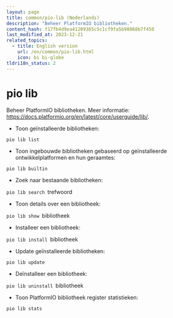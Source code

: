 ```yaml
---
layout: page
title: common/pio-lib (Nederlands)
description: "Beheer PlatformIO bibliotheken."
content_hash: f17fb4d9ea41209365c5c1cf9fa5b98068b7f450
last_modified_at: 2023-12-21
related_topics:
  - title: English version
    url: /en/common/pio-lib.html
    icon: bi bi-globe
tldri18n_status: 2
---
```

# pio lib

Beheer PlatformIO bibliotheken.
Meer informatie: <https://docs.platformio.org/en/latest/core/userguide/lib/>.

- Toon geïnstalleerde bibliotheken:

`pio lib list`

- Toon ingebouwde bibliotheken gebaseerd op geïnstalleerde ontwikkelplatformen en hun geraamtes:

`pio lib builtin`

- Zoek naar bestaande bibliotheken:

`pio lib search `<span class="tldr-var badge badge-pill bg-dark-lm bg-white-dm text-white-lm text-dark-dm font-weight-bold">trefwoord</span>

- Toon details over een bibliotheek:

`pio lib show `<span class="tldr-var badge badge-pill bg-dark-lm bg-white-dm text-white-lm text-dark-dm font-weight-bold">bibliotheek</span>

- Installeer een bibliotheek:

`pio lib install `<span class="tldr-var badge badge-pill bg-dark-lm bg-white-dm text-white-lm text-dark-dm font-weight-bold">bibliotheek</span>

- Update geïnstalleerde bibliotheken:

`pio lib update`

- Deïnstalleer een bibliotheek:

`pio lib uninstall `<span class="tldr-var badge badge-pill bg-dark-lm bg-white-dm text-white-lm text-dark-dm font-weight-bold">bibliotheek</span>

- Toon PlatformIO bibliotheek register statistieken:

`pio lib stats`
